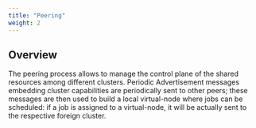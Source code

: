 ```yaml
---
title: "Peering"
weight: 2
---
```


## Overview

The peering process allows to manage the control plane of the shared resources among different clusters.
Periodic Advertisement messages embedding cluster capabilities are periodically sent to other peers; these messages are
then used to build a local virtual-node where jobs can be scheduled: if a job is assigned to a 
virtual-node, it will be actually sent to the respective foreign cluster.